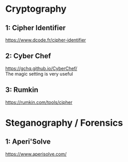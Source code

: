 # Cryptography
## 1: Cipher Identifier
https://www.dcode.fr/cipher-identifier
## 2: Cyber Chef
https://gchq.github.io/CyberChef/
<br>The magic setting is very useful
## 3: Rumkin
https://rumkin.com/tools/cipher

# Steganography / Forensics

## 1: Aperi'Solve
https://www.aperisolve.com/
